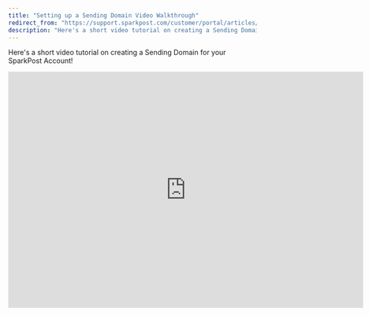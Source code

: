 ```yaml
---
title: "Setting up a Sending Domain Video Walkthrough"
redirect_from: "https://support.sparkpost.com/customer/portal/articles/2067418-setting-up-a-sending-domain-video-walkthrough"
description: "Here's a short video tutorial on creating a Sending Domain for your Spark Post Account iframe allowfullscreen frameborder 0 height 480 src https www youtube com embed i 35 Nrxomjv 0 autoplay 1 width 720 iframe..."
---
```


Here's a short video tutorial on creating a Sending Domain for your SparkPost Account!

<iframe allowfullscreen="" frameborder="0" height="480" src="https://www.youtube.com/embed/i35Nrxomjv0?autoplay=1" width="720"></iframe>